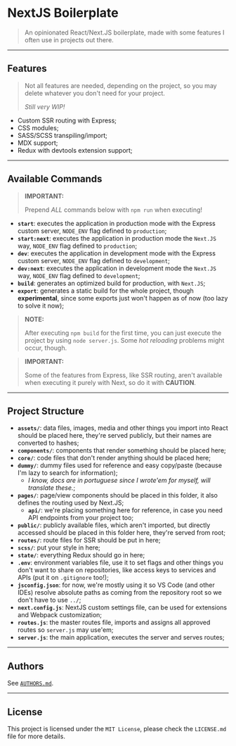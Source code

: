 NextJS Boilerplate
==================

> An opinionated React/Next.JS boilerplate, made with some features I often use in projects out there.

-----

Features
--------

> Not all features are needed, depending on the project, so you may delete whatever you don't need for your project.
> 
> _Still very WIP!_

- Custom SSR routing with Express;
- CSS modules;
- SASS/SCSS transpiling/import;
- MDX support;
- Redux with devtools extension support;

-----

Available Commands
------------------

> **IMPORTANT:** 
> 
> Prepend _ALL_ commands below with `npm run` when executing!

- **`start`**: executes the application in production mode with the Express custom server, `NODE_ENV` flag defined to `production`;
- **`start:next`**: executes the application in production mode the `Next.JS` way, `NODE_ENV` flag defined to `production`;
- **`dev`**: executes the application in development mode with the Express custom server, `NODE_ENV` flag defined to `development`;
- **`dev:next`**: executes the application in development mode the `Next.JS` way, `NODE_ENV` flag defined to `development`;
- **`build`**: generates an optimized build for production, with `Next.JS`;
- **`export`**: generates a static build for the whole project, though **experimental**, since some exports just won't happen as of now (too lazy to solve it now);

> **NOTE:**
> 
> After executing `npm build` for the first time, you can just execute the project by using `node server.js`. Some _hot reloading_ problems might occur, though.

> **IMPORTANT:**
> 
> Some of the features from Express, like SSR routing, aren't available when executing it purely with Next, so do it with **CAUTION**.

-----

Project Structure
-----------------

- **`assets/`**: data files, images, media and other things you import into React should be placed here, they're served publicly, but their names are converted to hashes;
- **`components/`**: components that render something should be placed here;
- **`core/`**: code files that don't render anything should be placed here;
- **`dummy/`**: dummy files used for reference and easy copy/paste (because I'm lazy to search for information);
  - _I know, docs are in portuguese since I wrote'em for myself, will translate these._;
- **`pages/`**: page/view components should be placed in this folder, it also defines the routing used by Next.JS;
  - **`api/`**: we're placing something here for reference, in case you need API endpoints from your project too;
- **`public/`**: publicly available files, which aren't imported, but directly accessed should be placed in this folder here, they're served from root;
- **`routes/`**: route files for SSR should be put in here;
- **`scss/`**: put your style in here;
- **`state/`**: everything Redux should go in here;
- **`.env`**: environment variables file, use it to set flags and other things you don't want to share on repositories, like access keys to services and APIs (put it on `.gitignore` too!);
- **`jsconfig.json`**: for now, we're mostly using it so VS Code (and other IDEs) resolve absolute paths as coming from the repository root so we don't have to use `../`;
- **`next.config.js`**: NextJS custom settings file, can be used for extensions and Webpack customization;
- **`routes.js`**: the master routes file, imports and assigns all approved routes so `server.js` may use'em;
- **`server.js`**: the main application, executes the server and serves routes;

-----

Authors
-------

See [`AUTHORS.md`](AUTHORS.md).

-----

License
-------

This project is licensed under the `MIT License`, please check the `LICENSE.md` file for more details.
